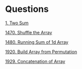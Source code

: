 # Questions

[1. Two Sum](https://github.com/yashshrivastavaa/leetCode-Solution/blob/3e7c01180e316537ed96d9f33f8871abea1113ab/Easy/Solutions/1-Two-Sum.md)

[1470. Shuffle the Array](https://github.com/yashshrivastavaa/leetCode-Solution/blob/c8eba0a8440655139ffd80495e34537848820710/Easy/Solutions/1470-Shuffle-the-Array.md)

[1480. Running Sum of 1d Array
](https://github.com/yashshrivastavaa/leetCode-Solution/blob/12b4e5b9e8bd9ddb805360615a07bd98be938d36/Easy/Solutions/1480-Running-Sum-of-1d-Array.md)

[1920. Build Array from Permutation](https://github.com/yashshrivastavaa/leetCode-Solution/blob/0b41bfab3467035598c4d7fc6b66258d8809d214/Easy/Solutions/1920-Build-Array-from-Permutation.md)

[1929. Concatenation of Array](https://github.com/yashshrivastavaa/leetCode-Solution/blob/c02c8dd51d93fe2e5c378861855766ea8d6dc3c5/Easy/Solutions/1929-Concatenation-of-Array.md)
